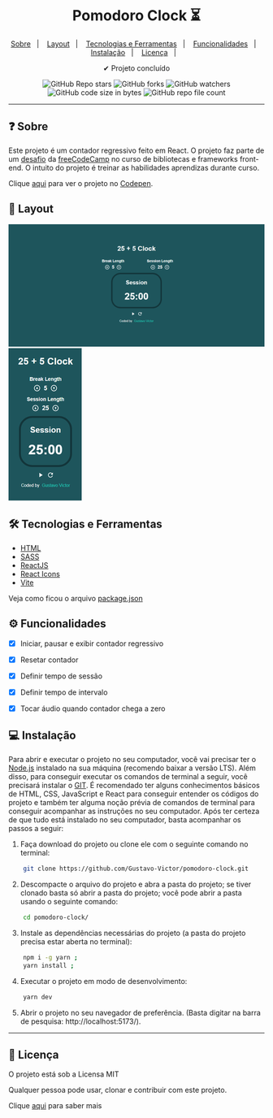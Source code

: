 
<h1 align='center'>Pomodoro Clock ⏳</h1>

<p align="center">
  <a href="#-sobre">Sobre</a>&nbsp;&nbsp;&nbsp;|&nbsp;&nbsp;&nbsp;
  <a href="#-layout">Layout</a>&nbsp;&nbsp;&nbsp;|&nbsp;&nbsp;&nbsp;
  <a href="#-tecnologias-e-ferramentas">Tecnologias e Ferramentas</a>&nbsp;&nbsp;&nbsp;|&nbsp;&nbsp;&nbsp;
  <a href="#-funcionalidades">Funcionalidades</a>&nbsp;&nbsp;&nbsp;|&nbsp;&nbsp;&nbsp;
  <a href="#-instalação">Instalação</a>&nbsp;&nbsp;&nbsp;|&nbsp;&nbsp;&nbsp;
  <a href="#-licença">Licença</a>&nbsp;&nbsp;&nbsp;|&nbsp;&nbsp;&nbsp;
</p>

<p align="center">
    ✔ Projeto concluído
</p>

<p align="center">
    <img alt="GitHub Repo stars" src="https://img.shields.io/github/stars/Gustavo-Victor/pomodoro-clock?style=flat">
    <img alt="GitHub forks" src="https://img.shields.io/github/forks/Gustavo-Victor/pomodoro-clock?style=flat">
    <img alt="GitHub watchers" src="https://img.shields.io/github/watchers/Gustavo-Victor/pomodoro-clock?style=flat">
    <img alt="GitHub code size in bytes" src="https://img.shields.io/github/languages/code-size/Gustavo-Victor/pomodoro-clock">
    <img alt="GitHub repo file count" src="https://img.shields.io/github/directory-file-count/Gustavo-Victor/pomodoro-clock">
</p>

<hr/>


## ❓ Sobre

Este projeto é um contador regressivo feito em React. O projeto faz parte de um [desafio](https://www.freecodecamp.org/learn/front-end-development-libraries/front-end-development-libraries-projects/build-a-25--5-clock) da [freeCodeCamp](https://www.freecodecamp.org) no curso de bibliotecas e frameworks front-end. O intuito do projeto é treinar as habilidades aprendizas durante curso. 

Clique [aqui](https://codepen.io/gustavo_victor/pen/LYgEbeW) para ver o projeto no [Codepen](https://codepen.io). 


## 🎨 Layout

<img src="./src/assets/images/desktop.png" alt="Desktop" title="Desktop"> <img src="./src/assets/images/mobile.png" alt="Mobile" title="Mobile">


## 🛠 Tecnologias e Ferramentas

- [HTML](https://developer.mozilla.org/pt-BR/docs/Web/HTML)
- [SASS](https://sass-lang.com/)
- [ReactJS](https://pt-br.reactjs.org/)
- [React Icons](https://react-icons.github.io/react-icons/)
- [Vite](https://vitejs.dev/)

Veja como ficou o arquivo [package.json](./package.json) 


## ⚙ Funcionalidades 

- [x] Iniciar, pausar e exibir contador regressivo
- [x] Resetar contador
- [x] Definir tempo de sessão 
- [x] Definir tempo de intervalo
- [x] Tocar áudio quando contador chega a zero  


## 💻 Instalação 

Para abrir e executar o projeto no seu computador, você vai precisar ter o [Node.js](https://nodejs.org/en) instalado na sua máquina (recomendo baixar a versão LTS). Além disso, para conseguir executar os comandos de terminal a seguir, você precisará instalar o [GIT](https://git-scm.com/). 
É recomendado ter alguns conhecimentos básicos de HTML, CSS, JavaScript e React para conseguir entender os códigos do projeto e também ter alguma noção prévia de comandos de terminal para conseguir acompanhar as instruções no seu computador. 
Após ter certeza de que tudo está instalado no seu computador, basta acompanhar os passos a seguir: 


1. Faça download do projeto ou clone ele com o seguinte comando no terminal: 

```bash 
    git clone https://github.com/Gustavo-Victor/pomodoro-clock.git
```
 
2. Descompacte o arquivo do projeto e abra a pasta do projeto; se tiver clonado basta só abrir a pasta do projeto; você pode abrir a pasta usando o seguinte comando: 

```bash 
    cd pomodoro-clock/ 
```

3. Instale as dependências necessárias do projeto (a pasta do projeto precisa estar aberta no terminal): 

```bash 
    npm i -g yarn ;
    yarn install ; 
```

4. Executar o projeto em modo de desenvolvimento: 

```bash 
    yarn dev 
```

5. Abrir o projeto no seu navegador de preferência. (Basta digitar na barra de pesquisa: http://localhost:5173/). 


<hr/>

## 📝 Licença 

O projeto está sob a Licensa MIT 

Qualquer pessoa pode usar, clonar e contribuir com este projeto. 

Clique [aqui](./LICENSE.md) para saber mais  


